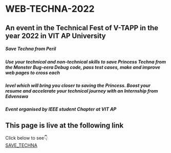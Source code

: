 # WEB-TECHNA-2022

## An event in the Technical Fest of V-TAPP in the year 2022 in VIT AP University


##### Save Techna from Peril
##### Use your technical and non-technical skills to save Princess Techna from the Monster Bug-eera Debug code, pass test cases, make and improve web pages to cross each 
##### level which will bring you closer to saving the Princess. Boost your resume and accelerate your technical journey with an Internship from Edvenswa

##### Event organised by IEEE student Chapter at VIT AP

## This page is live at the following link
Click below to see👇<br>
[SAVE_TECHNA](https://nightcoder26.github.io/WEB-TECHNA-VTAPP-2022/)

